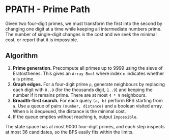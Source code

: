 # PPATH - Prime Path

Given two four-digit primes, we must transform the first into the second by
changing one digit at a time while keeping all intermediate numbers prime.  The
number of single-digit changes is the cost and we seek the minimal cost, or
report that it is impossible.

## Algorithm

1. **Prime generation.** Precompute all primes up to 9999 using the sieve of
   Eratosthenes.  This gives an `Array Bool` where index `n` indicates whether
   `n` is prime.
2. **Graph edges.** For a four-digit prime `p`, generate neighbours by replacing
   each digit with `0..9` (for the thousands digit, `1..9`) and keeping the
   number if it remains prime.  There are at most `4 * 9` neighbours.
3. **Breadth-first search.** For each query `(a, b)` perform BFS starting from
   `a`.  Use a queue of pairs `(number, distance)` and a boolean visited array.
   When `b` is dequeued, the distance is the minimal cost.
4. If the queue empties without reaching `b`, output `Impossible`.

The state space has at most 9000 four-digit primes, and each step inspects at
most 36 candidates, so the BFS easily fits within the limits.
